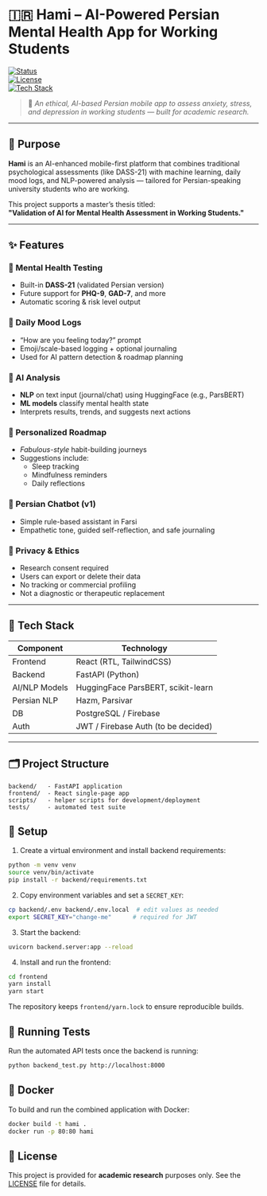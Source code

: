 # 🇮🇷 Hami – AI-Powered Persian Mental Health App for Working Students

[![Status](https://img.shields.io/badge/status-in_development-yellow)]()  
[![License](https://img.shields.io/badge/license-academic--research-blue)]()  
[![Tech Stack](https://img.shields.io/badge/stack-React%20%7C%20FastAPI%20%7C%20HuggingFace-blueviolet)]()

> 🧠 *An ethical, AI-based Persian mobile app to assess anxiety, stress, and depression in working students — built for academic research.*

---

## 🧭 Purpose

**Hami** is an AI-enhanced mobile-first platform that combines traditional psychological assessments (like DASS-21) with machine learning, daily mood logs, and NLP-powered analysis — tailored for Persian-speaking university students who are working.

This project supports a master’s thesis titled:  
**"Validation of AI for Mental Health Assessment in Working Students."**

---

## ✨ Features

### 🧪 Mental Health Testing
- Built-in **DASS-21** (validated Persian version)
- Future support for **PHQ-9**, **GAD-7**, and more
- Automatic scoring & risk level output

### 🔁 Daily Mood Logs
- “How are you feeling today?” prompt
- Emoji/scale-based logging + optional journaling
- Used for AI pattern detection & roadmap planning

### 🤖 AI Analysis
- **NLP** on text input (journal/chat) using HuggingFace (e.g., ParsBERT)
- **ML models** classify mental health state
- Interprets results, trends, and suggests next actions

### 🧭 Personalized Roadmap
- *Fabulous-style* habit-building journeys
- Suggestions include:
  - Sleep tracking
  - Mindfulness reminders
  - Daily reflections

### 💬 Persian Chatbot (v1)
- Simple rule-based assistant in Farsi
- Empathetic tone, guided self-reflection, and safe journaling

### 🔐 Privacy & Ethics
- Research consent required
- Users can export or delete their data
- No tracking or commercial profiling
- Not a diagnostic or therapeutic replacement

---

## 🧰 Tech Stack

| Component       | Technology                          |
|----------------|--------------------------------------|
| Frontend        | React (RTL, TailwindCSS)            |
| Backend         | FastAPI (Python)                    |
| AI/NLP Models   | HuggingFace ParsBERT, scikit-learn  |
| Persian NLP     | Hazm, Parsivar                      |
| DB              | PostgreSQL / Firebase               |
| Auth            | JWT / Firebase Auth (to be decided) |

---

## 🗂️ Project Structure

```
backend/   - FastAPI application
frontend/  - React single-page app
scripts/   - helper scripts for development/deployment
tests/     - automated test suite
```

## 🚀 Setup

1. Create a virtual environment and install backend requirements:

```bash
python -m venv venv
source venv/bin/activate
pip install -r backend/requirements.txt
```

2. Copy environment variables and set a `SECRET_KEY`:

```bash
cp backend/.env backend/.env.local  # edit values as needed
export SECRET_KEY="change-me"      # required for JWT
```

3. Start the backend:

```bash
uvicorn backend.server:app --reload
```

4. Install and run the frontend:

```bash
cd frontend
yarn install
yarn start
```

The repository keeps `frontend/yarn.lock` to ensure reproducible builds.

## 🧪 Running Tests

Run the automated API tests once the backend is running:

```bash
python backend_test.py http://localhost:8000
```

## 🐳 Docker

To build and run the combined application with Docker:

```bash
docker build -t hami .
docker run -p 80:80 hami
```

## 📝 License

This project is provided for **academic research** purposes only. See the [LICENSE](LICENSE) file for details.
